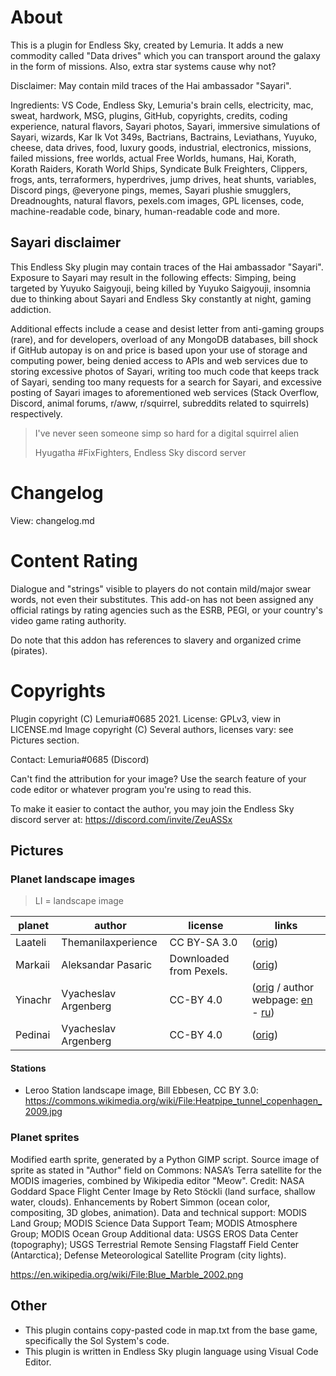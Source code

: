 # About
This is a plugin for Endless Sky, created by Lemuria. It adds a new commodity called "Data drives" which you can transport around the galaxy in the form of missions. Also, extra star systems cause why not?

Disclaimer: May contain mild traces of the Hai ambassador "Sayari".

Ingredients: VS Code, Endless Sky, Lemuria's brain cells, electricity, mac, sweat, hardwork, MSG, plugins, GitHub, copyrights, credits, coding experience, natural flavors, Sayari photos, Sayari, immersive simulations of Sayari, wizards, Kar Ik Vot 349s, Bactrians, Bactrains, Leviathans, Yuyuko, cheese, data drives, food, luxury goods, industrial, electronics, missions, failed missions, free worlds, actual Free Worlds, humans, Hai, Korath, Korath Raiders, Korath World Ships, Syndicate Bulk Freighters, Clippers, frogs, ants, terraformers, hyperdrives, jump drives, heat shunts, variables, Discord pings, @everyone pings, memes, Sayari plushie smugglers, Dreadnoughts, natural flavors, pexels.com images, GPL licenses, code, machine-readable code, binary, human-readable code and more.

## Sayari disclaimer

This Endless Sky plugin may contain traces of the Hai ambassador "Sayari". Exposure to Sayari may result in the following effects: Simping, being targeted by Yuyuko Saigyouji, being killed by Yuyuko Saigyouji, insomnia due to thinking about Sayari and Endless Sky constantly at night, gaming addiction.

Additional effects include a cease and desist letter from anti-gaming groups (rare), and for developers, overload of any MongoDB databases, bill shock if GitHub autopay is on and price is based upon your use of storage and computing power, being denied access to APIs and web services due to storing excessive photos of Sayari, writing too much code that keeps track of Sayari, sending too many requests for a search for Sayari, and excessive posting of Sayari images to aforementioned web services (Stack Overflow, Discord, animal forums, r/aww, r/squirrel, subreddits related to squirrels) respectively.

> I've never seen someone simp so hard for a digital squirrel alien
> 
> Hyugatha #FixFighters, Endless Sky discord server

# Changelog 
View: changelog.md

# Content Rating
Dialogue and "strings" visible to players do not contain mild/major swear words, not even their substitutes. This add-on has not been assigned any official ratings by rating agencies such as the ESRB, PEGI, or your country's video game rating authority.

Do note that this addon has references to slavery and organized crime (pirates).

# Copyrights
Plugin copyright (C) Lemuria#0685 2021. License: GPLv3, view in LICENSE.md
Image copyright (C) Several authors, licenses vary: see Pictures section.

Contact:          Lemuria#0685 (Discord)


Can't find the attribution for your image? Use the search feature of your code editor or whatever program you're using to read this.

To make it easier to contact the author, you may join the Endless Sky discord server at: https://discord.com/invite/ZeuASSx
             
## Pictures

### Planet landscape images
> LI = landscape image

| planet | author | license | links |
| --------------- | --------------- | --------------- | --------------- |
Laateli | Themanilaxperience | CC BY-SA 3.0 | ([orig](https://commons.wikimedia.org/wiki/File:Makatiskyline.jpg))
Markaii | Aleksandar Pasaric | Downloaded from Pexels. | ([orig](https://www.pexels.com/photo/concrete-high-rise-buildings-under-blue-sky-618079/?utm_content=attributionCopyText&utm_medium=referral&utm_source=pexels))
Yinachr | Vyacheslav Argenberg | CC-BY 4.0 | ([orig](https://commons.wikimedia.org/wiki/File:Nile_River,_West_bank_2,_Aswan,_Egypt.jpg) / author webpage: [en](http://vascoplanet.com) - [ru](http://vascoplanet.ru))
Pedinai | Vyacheslav Argenberg | CC-BY 4.0 | ([orig](https://commons.wikimedia.org/wiki/File:Manila_skyline_from_above,_approaching_the_Manila_airport,_Manila,_Philippines.jpg))

#### Stations
* Leroo Station landscape image, Bill Ebbesen, CC BY 3.0: https://commons.wikimedia.org/wiki/File:Heatpipe_tunnel_copenhagen_2009.jpg
### Planet sprites
Modified earth sprite, generated by a Python GIMP script. Source image of sprite as stated in "Author" field on Commons: NASA’s Terra satellite for the MODIS imageries, combined by Wikipedia editor "Meow". Credit: NASA Goddard Space Flight Center Image by Reto Stöckli (land surface, shallow water, clouds). Enhancements by Robert Simmon (ocean color, compositing, 3D globes, animation). Data and technical support: MODIS Land Group; MODIS Science Data Support Team; MODIS Atmosphere Group; MODIS Ocean Group Additional data: USGS EROS Data Center (topography); USGS Terrestrial Remote Sensing Flagstaff Field Center (Antarctica); Defense Meteorological Satellite Program (city lights).

https://en.wikipedia.org/wiki/File:Blue_Marble_2002.png

## Other
* This plugin contains copy-pasted code in map.txt from the base game, specifically the Sol System's code.
* This plugin is written in Endless Sky plugin language using Visual Code Editor.
